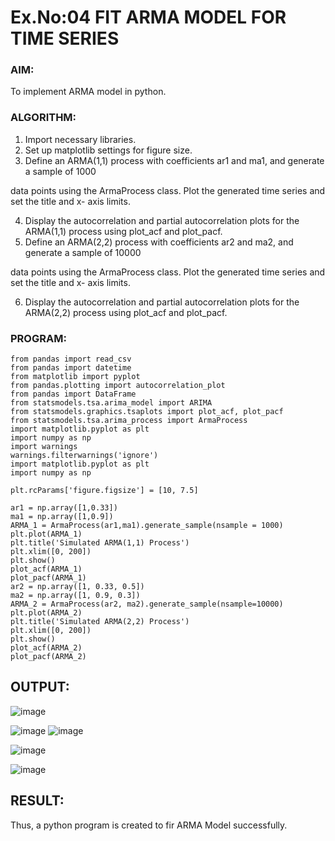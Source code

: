 # Ex.No:04   FIT ARMA MODEL FOR TIME SERIES

### AIM:
To implement ARMA model in python.
### ALGORITHM:
1. Import necessary libraries.
2. Set up matplotlib settings for figure size.
3. Define an ARMA(1,1) process with coefficients ar1 and ma1, and generate a sample of 1000

data points using the ArmaProcess class. Plot the generated time series and set the title and x-
axis limits.

4. Display the autocorrelation and partial autocorrelation plots for the ARMA(1,1) process using
plot_acf and plot_pacf.
5. Define an ARMA(2,2) process with coefficients ar2 and ma2, and generate a sample of 10000

data points using the ArmaProcess class. Plot the generated time series and set the title and x-
axis limits.

6. Display the autocorrelation and partial autocorrelation plots for the ARMA(2,2) process using
plot_acf and plot_pacf.
### PROGRAM:
```
from pandas import read_csv
from pandas import datetime
from matplotlib import pyplot
from pandas.plotting import autocorrelation_plot
from pandas import DataFrame
from statsmodels.tsa.arima_model import ARIMA
from statsmodels.graphics.tsaplots import plot_acf, plot_pacf
from statsmodels.tsa.arima_process import ArmaProcess
import matplotlib.pyplot as plt
import numpy as np
import warnings
warnings.filterwarnings('ignore')
import matplotlib.pyplot as plt
import numpy as np

plt.rcParams['figure.figsize'] = [10, 7.5]

ar1 = np.array([1,0.33])
ma1 = np.array([1,0.9])
ARMA_1 = ArmaProcess(ar1,ma1).generate_sample(nsample = 1000)
plt.plot(ARMA_1)
plt.title('Simulated ARMA(1,1) Process')
plt.xlim([0, 200])
plt.show()
plot_acf(ARMA_1)
plot_pacf(ARMA_1)
ar2 = np.array([1, 0.33, 0.5])
ma2 = np.array([1, 0.9, 0.3])
ARMA_2 = ArmaProcess(ar2, ma2).generate_sample(nsample=10000)
plt.plot(ARMA_2)
plt.title('Simulated ARMA(2,2) Process')
plt.xlim([0, 200])
plt.show()
plot_acf(ARMA_2)
plot_pacf(ARMA_2)
```

## OUTPUT:
![image](https://github.com/Nivetham1710/TSA_EXP4/assets/94155183/0db69bc4-9cb4-4e67-9c73-cc35a59ddedd)

![image](https://github.com/Nivetham1710/TSA_EXP4/assets/94155183/14dd69f9-5ec9-4c25-8820-ff927778f48f)
![image](https://github.com/Nivetham1710/TSA_EXP4/assets/94155183/57c65607-9103-426f-b271-9b6497c9df44)

![image](https://github.com/Nivetham1710/TSA_EXP4/assets/94155183/5d9d0057-4881-4f44-900d-b912fe72891c)

![image](https://github.com/Nivetham1710/TSA_EXP4/assets/94155183/daaf27b7-6430-4163-b781-25a692adbd8b)


## RESULT:
Thus, a python program is created to fir ARMA Model successfully.
